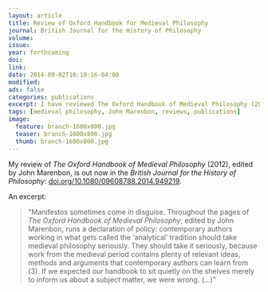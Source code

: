```yaml
---
layout: article
title: Review of Oxford Handbook for Medieval Philosophy
journal: British Journal for the History of Philosophy
volume: 
issue: 
year: forthcoming
doi: 
link: 
date: 2014-09-02T16:19:16-04:00
modified:
ads: false
categories: publications
excerpt: I have reviewed The Oxford Handbook of Medieval Philosophy (2012), edited by John Marenbon.
tags: [medieval philosophy, John Marenbon, reviews, publications]
image:
  feature: branch-1600x800.jpg 
  teaser: branch-1600x800.jpg
  thumb: branch-1600x800.jpg
---
```


My review of _The Oxford Handbook of Medieval Philosophy_ (2012), edited by John Marenbon, is out now in the _British Journal for the History of Philosophy_: [doi.org/10.1080/09608788.2014.949219](http://doi.org/10.1080/09608788.2014.949219).

An excerpt:

>"Manifestos sometimes come in disguise. Throughout the pages of _The Oxford Handbook of Medieval Philosophy_, edited by John Marenbon, runs a declaration of policy: contemporary authors working in what gets called the ‘analytical’ tradition should take medieval philosophy seriously. They should take it seriously, because work from the medieval period contains plenty of relevant ideas, methods and arguments that contemporary authors can learn from (3). If we expected our handbook to sit quietly on the shelves merely to inform us about a subject matter, we were wrong. (...)"